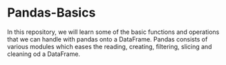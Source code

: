 # Pandas-Basics
In this repository, we will learn some of the basic functions and operations that we can handle with pandas onto a DataFrame.
Pandas consists of various modules which eases the reading, creating, filtering, slicing and cleaning od a DataFrame.
